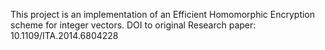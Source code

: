 This project is an implementation of an Efficient Homomorphic Encryption scheme for integer vectors.
DOI to original Research paper: 10.1109/ITA.2014.6804228

